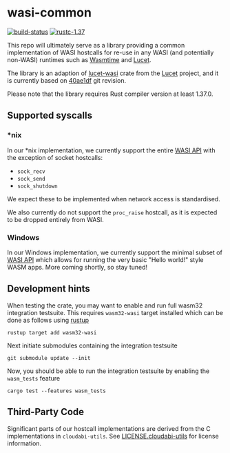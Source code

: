 # wasi-common
[![build-status]][actions] [![rustc-1.37]][rustc]

[build-status]: https://github.com/CraneStation/wasi-common/workflows/Continuous%20Integration/badge.svg
[actions]: https://github.com/CraneStation/wasi-common/actions
[rustc-1.37]: https://img.shields.io/badge/rustc-1.37+-lightgray.svg
[rustc]: https://blog.rust-lang.org/2019/08/15/Rust-1.37.0.html
[Wasmtime]: https://github.com/CraneStation/wasmtime
[Lucet]: https://github.com/fastly/lucet
[lucet-wasi]: https://github.com/fastly/lucet/tree/master/lucet-wasi
[lucet-wasi-tracker]: https://github.com/fastly/lucet/commit/40ae1df64536250a2b6ab67e7f167d22f4aa7f94
[WASI API]: https://github.com/CraneStation/wasmtime/blob/master/docs/WASI-api.md

This repo will ultimately serve as a library providing a common implementation of
WASI hostcalls for re-use in any WASI (and potentially non-WASI) runtimes
such as [Wasmtime] and [Lucet].

The library is an adaption of [lucet-wasi] crate from the [Lucet] project, and it is
currently based on [40ae1df][lucet-wasi-tracker] git revision.

Please note that the library requires Rust compiler version at least 1.37.0.

## Supported syscalls

### *nix
In our *nix implementation, we currently support the entire [WASI API]
with the exception of socket hostcalls:
- `sock_recv`
- `sock_send`
- `sock_shutdown`

We expect these to be implemented when network access is standardised.

We also currently do not support the `proc_raise` hostcall, as it is expected to
be dropped entirely from WASI.

### Windows
In our Windows implementation, we currently support the minimal subset of [WASI API]
which allows for running the very basic "Hello world!" style WASM apps. More coming shortly,
so stay tuned!

## Development hints
When testing the crate, you may want to enable and run full wasm32 integration testsuite. This
requires `wasm32-wasi` target installed which can be done as follows using [rustup]

```
rustup target add wasm32-wasi
```

[rustup]: https://rustup.rs

Next initiate submodules containing the integration testsuite

```
git submodule update --init
```

Now, you should be able to run the integration testsuite by enabling the `wasm_tests` feature

```
cargo test --features wasm_tests
```

## Third-Party Code
Significant parts of our hostcall implementations are derived from the C implementations in
`cloudabi-utils`. See [LICENSE.cloudabi-utils](LICENSE.cloudabi-utils) for license information.
